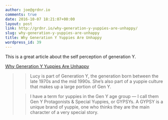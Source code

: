 ```yaml
---
author: joe@grdnr.io
comments: true
date: 2016-10-07 18:21:07+00:00
layout: post
link: http://grdnr.io/why-generation-y-yuppies-are-unhappy/
slug: why-generation-y-yuppies-are-unhappy
title: Why Generation Y Yuppies Are Unhappy
wordpress_id: 39
---
```


This is a great article about the self perception of generation Y.




[Why Generation Y Yuppies Are Unhappy](http://www.huffingtonpost.com/wait-but-why/generation-y-unhappy_b_3930620.html)





<blockquote>
  
> 
> Lucy is part of Generation Y, the generation born between the late 1970s and the mid 1990s. She’s also part of a yuppie culture that makes up a large portion of Gen Y.
> 
> 
  
  
> 
> I have a term for yuppies in the Gen Y age group — I call them Gen Y Protagonists & Special Yuppies, or GYPSYs. A GYPSY is a unique brand of yuppie, one who thinks they are the main character of a very special story.
> 
> 
</blockquote>
